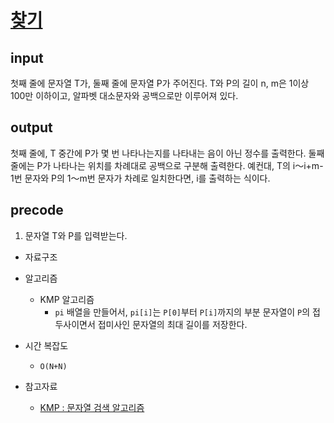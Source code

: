 # [찾기](https://www.acmicpc.net/problem/1786)

## input
첫째 줄에 문자열 T가, 둘째 줄에 문자열 P가 주어진다. T와 P의 길이 n, m은 1이상 100만 이하이고, 알파벳 대소문자와 공백으로만 이루어져 있다.

## output
첫째 줄에, T 중간에 P가 몇 번 나타나는지를 나타내는 음이 아닌 정수를 출력한다. 둘째 줄에는 P가 나타나는 위치를 차례대로 공백으로 구분해 출력한다. 예컨대, T의 i～i+m-1번 문자와 P의 1～m번 문자가 차례로 일치한다면, i를 출력하는 식이다.


## precode
1. 문자열 T와 P를 입력받는다.
* 자료구조
* 알고리즘
    - KMP 알고리즘
        - `pi` 배열을 만들어서, `pi[i]`는 `P[0]`부터 `P[i]`까지의 부분 문자열이 `P`의 접두사이면서 접미사인 문자열의 최대 길이를 저장한다.
        
* 시간 복잡도
    - `O(N+N)`

* 참고자료
    - [KMP : 문자열 검색 알고리즘](https://bowbowbow.tistory.com/6) 